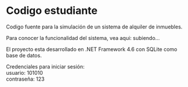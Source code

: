 # Codigo estudiante

Codigo fuente para la simulación de un sistema de alquiler de inmuebles.

Para conocer la funcionalidad del sistema, vea aqui: subiendo...

El proyecto esta desarrollado en .NET Framework 4.6 con SQLite como base de datos.

Credenciales para iniciar sesión:  
usuario: 101010  
contraseña: 123
